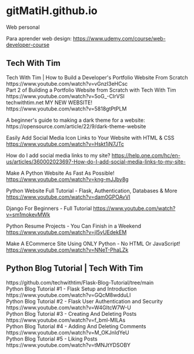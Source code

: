 # gitMatiH.github.io
Web personal

Para aprender web design:
https://www.udemy.com/course/web-developer-course

<h2>Tech With Tim</h2>
<p>
Tech With Tim | How to Build a Developer's Portfolio Website From Scratch <br>
https://www.youtube.com/watch?v=vGnzI3eHCsc <br>
Part 2 of Building a Portfolio Website from Scratch with Tech With Tim <br>
https://www.youtube.com/watch?v=5oG_-CIrVSI <br>
techwithtim.net MY NEW WEBSITE! <br>
https://www.youtube.com/watch?v=5818gtPtPLM <br>
<p>

<p>
A beginner's guide to making a dark theme for a website:
https://opensource.com/article/22/9/dark-theme-website

Easily Add Social Media Icon Links to Your Website with HTML & CSS
https://www.youtube.com/watch?v=Hskt1jN7JTc

How do I add social media links to my site?
https://help.one.com/hc/en-us/articles/360002023697-How-do-I-add-social-media-links-to-my-site-

Make A Python Website As Fast As Possible!
https://www.youtube.com/watch?v=kng-mJJby8g

Python Website Full Tutorial - Flask, Authentication, Databases & More
https://www.youtube.com/watch?v=dam0GPOAvVI

Django For Beginners - Full Tutorial
https://www.youtube.com/watch?v=sm1mokevMWk

Python Resume Projects - You Can Finish in a Weekend
https://www.youtube.com/watch?v=jl5yUEdekEM

Make A ECommerce Site Using ONLY Python - No HTML Or JavaScript!
https://www.youtube.com/watch?v=NNeT-PhaLZk
</p>

<h2>Python Blog Tutorial | Tech With Tim</h2>
<p>
https://github.com/techwithtim/Flask-Blog-Tutorial/tree/main <br>
Python Blog Tutorial #1 - Flask Setup and Introduction <br>
https://www.youtube.com/watch?v=GQcM8wdduLI <br>
Python Blog Tutorial #2 - Flask User Authentication and Security <br>
https://www.youtube.com/watch?v=W4GItcW7W-U <br>
Python Blog Tutorial #3 - Creating And Deleting Posts <br>
https://www.youtube.com/watch?v=f_bml-MILAs <br>
Python Blog Tutorial #4 - Adding And Deleting Comments <br>
https://www.youtube.com/watch?v=M_OKJnIdYeU <br>
Python Blog Tutorial #5 - Liking Posts <br>
https://www.youtube.com/watch?v=tMNJtYDSOBY
</p>

